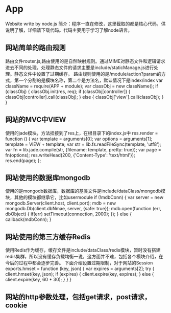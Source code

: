 # App
Website write by node.js
简介：程序一直在修改，这里截取的都是核心代码，供说明了解，详细请下载代码。代码主要用于学习了解node语言。
                
网站简单的路由规则
-----
路由文件router.js,路由使用的是自然映射规则。通过MIME对静态文件和逻辑请求进去不同的处理，处理静态文件的请求主要是include/staticManage.js进行处理。静态文件中设置了过期缓存。
路由规则使用的是/module/action?param的方式，第一个分割的是模块名称，第二个是方法名，默认情况下是index/index
        var className = require(APP + module);
        var classObj = new className();
        if (classObj) {
            classObj.init(res, req);
            if (classObj[controller]) {
                classObj[controller].call(classObj);
            } else {
                classObj['view'].call(classObj);
            }
        }

网站的MVC中VIEW
-----
使用的jade模块，方法挂接到了res上，在根目录下的index.js中
            res.render = function () {
                var template = arguments[0];
                var options = arguments[1];
                template = VIEW + template;
                var str = lib.fs.readFileSync(template, 'utf8');
                var fn = lib.jade.compile(str, {filename: template, pretty: true});
                var page = fn(options);
                res.writeHead(200, {'Content-Type': 'text/html'});
                res.end(page);
            };

网站使用的数据库mongodb
----
使用的是mongodb数据库，数据库的基类文件是include/dataClass/mongodb模块，其他的模块都继承它，比如usermodule
        if (!mdbConn) {
            var server = new mongodb.Server(client.host, client.port);
            mdb = new mongodb.Db(client.dbNmae, server, {safe: true});
            mdb.open(function (err, dbObject) {
                if(err)
                    setTimeout(connection, 2000);
            });
        }
        else {
            callback(mdbConn);
        }

网站使用的第三方缓存Redis
----
使用Redis作为缓存，缓存文件是include/dataClass/redis模块，暂时没有搭建redis集群，所以没有缓存负载均衡一说，这方面并不难，包括各个模块介绍，在今后的过程中都会逐步完善。
下面介绍设置过期限制，对于网站的Session
        exports.hmset = function (key, json) {
            var expires = arguments[2];
            try {
                client.hmset(key, json);
                if (expires) {
                    client.expire(key, expires);
                }
                else {
                    client.expire(key, 60 * 30);
                }
            }
        }

网站的http参数处理，包括get请求，post请求，cookie
----
